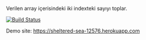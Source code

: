 Verilen array içerisindeki iki indexteki sayıyı toplar.

[![Build Status](https://travis-ci.org/menes-t/myDemoApp.svg?branch=master)](https://travis-ci.org/menes-t/myDemoApp)

Demo site: https://sheltered-sea-12576.herokuapp.com
